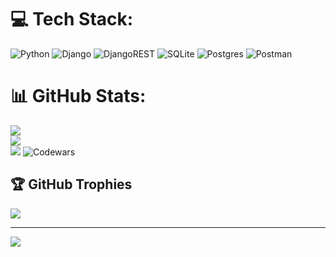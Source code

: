 
# 💻 Tech Stack:
![Python](https://img.shields.io/badge/python-3670A0?style=for-the-badge&logo=python&logoColor=ffdd54) ![Django](https://img.shields.io/badge/django-%23092E20.svg?style=for-the-badge&logo=django&logoColor=white) ![DjangoREST](https://img.shields.io/badge/DJANGO-REST-ff1709?style=for-the-badge&logo=django&logoColor=white&color=ff1709&labelColor=gray) ![SQLite](https://img.shields.io/badge/sqlite-%2307405e.svg?style=for-the-badge&logo=sqlite&logoColor=white) ![Postgres](https://img.shields.io/badge/postgres-%23316192.svg?style=for-the-badge&logo=postgresql&logoColor=white) ![Postman](https://img.shields.io/badge/Postman-FF6C37?style=for-the-badge&logo=postman&logoColor=white)
# 📊 GitHub Stats:
![](https://github-readme-stats.vercel.app/api?username=AlexanderMorozovIL&theme=dark&hide_border=false&include_all_commits=false&count_private=false)<br/>
![](https://github-readme-streak-stats.herokuapp.com/?user=AlexanderMorozovIL&theme=dark&hide_border=false)<br/>
![](https://github-readme-stats.vercel.app/api/top-langs/?username=AlexanderMorozovIL&theme=dark&hide_border=false&include_all_commits=false&count_private=false&layout=compact)
![Codewars](https://github.r2v.ch/codewars?user=AlexanderMorozovIL)


## 🏆 GitHub Trophies
![](https://github-profile-trophy.vercel.app/?username=AlexanderMorozovIL&theme=radical&no-frame=false&no-bg=true&margin-w=4)

---
[![](https://visitcount.itsvg.in/api?id=AlexanderMorozovIL&icon=0&color=0)](https://visitcount.itsvg.in)

<!-- Proudly created with GPRM ( https://gprm.itsvg.in ) -->

